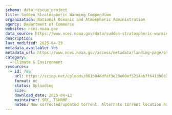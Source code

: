 ```yaml
---
schema: data_rescue_project 
title: Sudden Stratospheric Warming Compendium
organization: National Oceanic and Atmospheric Administration
agency: Department of Commerce
websites: ncei.noaa.gov
data_source: https://www.ncei.noaa.gov/data/sudden-stratospheric-warming-compendium/
description: 
last_modified: 2025-04-23
metadata_available: Yes
metadata_url: https://www.ncei.noaa.gov/access/metadata/landing-page/bin/iso?id=gov.noaa.ncdcC00960
category:
  - Climate & Environment 
resources:
  - id: 786
    url: https://sciop.net/uploads/061b946dfaf3e20e08ef5214ab7f6413983205af
    format: nc
    status: Uploading
    size: 
    download_date: 2025-04-13
    maintainer: SRC, TSHRMP
    notes: New corrected/updated torrent. Alternate torrent location https://academictorrents.com/details/061b946dfaf3e20e08ef5214ab7f6413983205af
---
```


